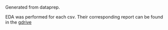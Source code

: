 Generated from dataprep.

EDA was performed for each csv. Their corresponding report can be found in the [gdrive](https://drive.google.com/file/d/14Kaa94pgImKf_vOrE66FBQ0QtJITomOF/view?usp=sharing)

